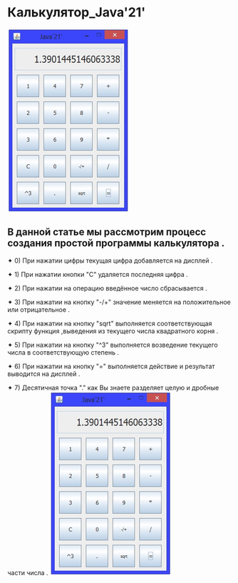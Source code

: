 # Калькулятор_Java'21'
![](calc.png)
## В данной статье мы рассмотрим процесс создания простой программы  калькулятора .

✦ 0) При нажатии цифры текущая цифра добавляется на дисплей .


✦ 1) При нажатии кнопки "С" удаляется последняя цифра .


✦ 2) При нажатии на операцию введённое число сбрасывается .


✦ 3) При нажатии на кнопку "-/+" значение меняется на положительное или отрицательное .


✦ 4) При нажатии на кнопку "sqrt" выполняется соответствующая скрипту функция ,выведения из текущего числа квадратного корня .

             
✦ 5) При нажатии на кнопку "^3" выполняется возведение текущего числа в соответствующую степень .
			 

✦ 6) При нажатии на кнопку  "=" выполняется действие и результат выводится на дисплей .


✦ 7) Десятичная точка "."   как Вы знаете разделяет целую и дробные части числа .
![](calc.png)